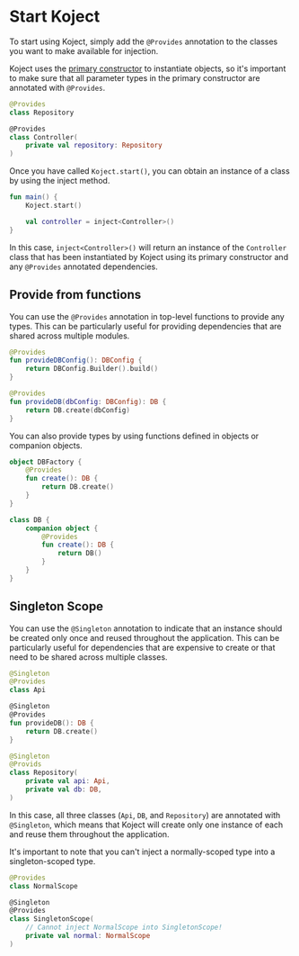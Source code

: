 # Start Koject
To start using Koject, simply add the `@Provides` annotation to the classes you want to make available for injection.

Koject uses the [primary constructor](https://kotlinlang.org/docs/classes.html#constructors) to instantiate objects, so it's important to make sure that all parameter types in the primary constructor are annotated with `@Provides`.

```kotlin
@Provides
class Repository

@Provides
class Controller(
    private val repository: Repository
)
```

Once you have called `Koject.start()`, you can obtain an instance of a class by using the inject method.

```kotlin
fun main() {
    Koject.start()

    val controller = inject<Controller>()
}
```

In this case, `inject<Controller>()` will return an instance of the `Controller` class that has been instantiated by Koject using its primary constructor and any `@Provides` annotated dependencies. 

## Provide from functions
You can use the `@Provides` annotation in top-level functions to provide any types. 
This can be particularly useful for providing dependencies that are shared across multiple modules.

```kotlin
@Provides
fun provideDBConfig(): DBConfig {
    return DBConfig.Builder().build()
}

@Provides
fun provideDB(dbConfig: DBConfig): DB {
    return DB.create(dbConfig)
}
```

You can also provide types by using functions defined in objects or companion objects. 

```kotlin
object DBFactory {
    @Provides
    fun create(): DB {
        return DB.create()
    }
}
```
```kotlin
class DB {
    companion object {
        @Provides
        fun create(): DB {
            return DB()
        }
    }
}
```

## Singleton Scope
You can use the `@Singleton` annotation to indicate that an instance should be created only once and reused throughout the application.
This can be particularly useful for dependencies that are expensive to create or that need to be shared across multiple classes.

```kotlin
@Singleton
@Provides
class Api

@Singleton
@Provides
fun provideDB(): DB {
    return DB.create()
}

@Singleton
@Provids
class Repository(
    private val api: Api,
    private val db: DB,
)
```

In this case, all three classes (`Api`, `DB`, and `Repository`) are annotated with `@Singleton`, which means that Koject will create only one instance of each and reuse them throughout the application.

It's important to note that you can't inject a normally-scoped type into a singleton-scoped type.

```kotlin
@Provides
class NormalScope

@Singleton
@Provides
class SingletonScope(
    // Cannot inject NormalScope into SingletonScope!
    private val normal: NormalScope
)
```
